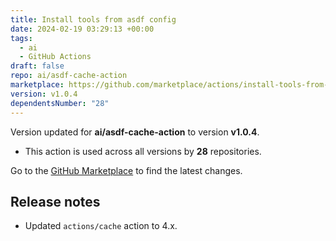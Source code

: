 ```yaml
---
title: Install tools from asdf config
date: 2024-02-19 03:29:13 +00:00
tags:
  - ai
  - GitHub Actions
draft: false
repo: ai/asdf-cache-action
marketplace: https://github.com/marketplace/actions/install-tools-from-asdf-config
version: v1.0.4
dependentsNumber: "28"
---
```



Version updated for **ai/asdf-cache-action** to version **v1.0.4**.
- This action is used across all versions by **28** repositories.

Go to the [GitHub Marketplace](https://github.com/marketplace/actions/install-tools-from-asdf-config) to find the latest changes.

## Release notes

* Updated `actions/cache` action to 4.x.
